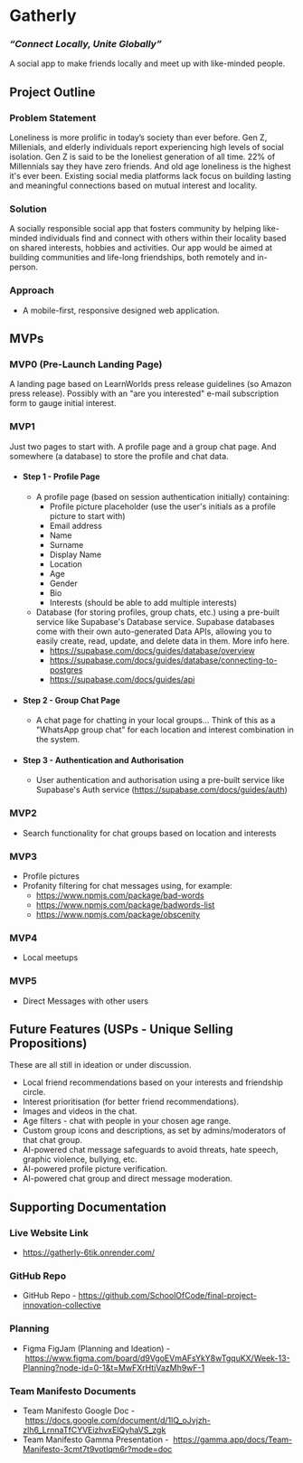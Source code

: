 # Gatherly

### _“Connect Locally, Unite Globally”_

A social app to make friends locally and meet up with like-minded people.

## Project Outline

### Problem Statement

Loneliness is more prolific in today’s society than ever before. Gen Z, Millenials, and elderly individuals report experiencing high levels of social isolation. Gen Z is said to be the loneliest generation of all time. 22% of Millennials say they have zero friends. And old age loneliness is the highest it's ever been. Existing social media platforms lack focus on building lasting and meaningful connections based on mutual interest and locality.

### Solution

A socially responsible social app that fosters community by helping like-minded individuals find and connect with others within their locality based on shared interests, hobbies and activities. Our app would be aimed at building communities and life-long friendships, both remotely and in-person.

### Approach

- A mobile-first, responsive designed web application.

## MVPs

### MVP0 (Pre-Launch Landing Page)

A landing page based on LearnWorlds press release guidelines (so Amazon press release). Possibly with an "are you interested" e-mail subscription form to gauge initial interest.

### MVP1

Just two pages to start with. A profile page and a group chat page. And somewhere (a database) to store the profile and chat data.

- #### Step 1 - Profile Page

  - A profile page (based on session authentication initially) containing:
    - Profile picture placeholder (use the user's initials as a profile picture to start with)
    - Email address
    - Name
    - Surname
    - Display Name
    - Location
    - Age
    - Gender
    - Bio
    - Interests (should be able to add multiple interests)
  - Database (for storing profiles, group chats, etc.) using a pre-built service like Supabase's Database service. Supabase databases come with their own auto-generated Data APIs, allowing you to easily create, read, update, and delete data in them. More info here.
    - https://supabase.com/docs/guides/database/overview
    - https://supabase.com/docs/guides/database/connecting-to-postgres
    - https://supabase.com/docs/guides/api

- #### Step 2 - Group Chat Page

  - A chat page for chatting in your local groups... Think of this as a "WhatsApp group chat" for each location and interest combination in the system.

- #### Step 3 - Authentication and Authorisation

  - User authentication and authorisation using a pre-built service like Supabase's Auth service (https://supabase.com/docs/guides/auth)

### MVP2

- Search functionality for chat groups based on location and interests

### MVP3

- Profile pictures
- Profanity filtering for chat messages using, for example:
  - https://www.npmjs.com/package/bad-words
  - https://www.npmjs.com/package/badwords-list
  - https://www.npmjs.com/package/obscenity

### MVP4

- Local meetups

### MVP5

- Direct Messages with other users

## Future Features (USPs - Unique Selling Propositions)

These are all still in ideation or under discussion.

- Local friend recommendations based on your interests and friendship circle.
- Interest prioritisation (for better friend recommendations).
- Images and videos in the chat.
- Age filters - chat with people in your chosen age range.
- Custom group icons and descriptions, as set by admins/moderators of that chat group.
- AI-powered chat message safeguards to avoid threats, hate speech, graphic violence, bullying, etc.
- AI-powered profile picture verification.
- AI-powered chat group and direct message moderation.

## Supporting Documentation

### Live Website Link

- https://gatherly-6tik.onrender.com/

### GitHub Repo

- GitHub Repo - https://github.com/SchoolOfCode/final-project-innovation-collective

### Planning

- Figma FigJam (Planning and Ideation) - https://www.figma.com/board/d9VgoEVmAFsYkY8wTgquKX/Week-13-Planning?node-id=0-1&t=MwFXrHtjVazMh9wF-1

### Team Manifesto Documents

- Team Manifesto Google Doc - https://docs.google.com/document/d/1lQ_oJvjzh-zlh6_LrnnaTfCYVEizhvxElQyhaVS_zgk
- Team Manifesto Gamma Presentation -  https://gamma.app/docs/Team-Manifesto-3cmt7t9votlqm6r?mode=doc
